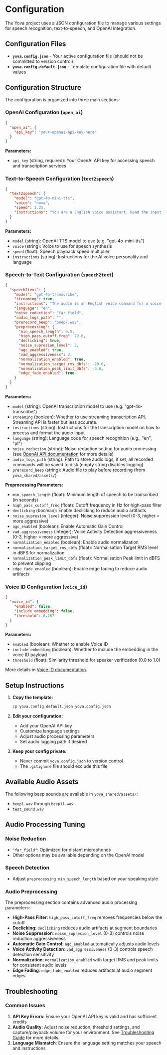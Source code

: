 # Configuration

The Yova project uses a JSON configuration file to manage various settings for speech recognition, text-to-speech, and OpenAI integration.

## Configuration Files

- **`yova.config.json`** - Your active configuration file (should not be committed to version control)
- **`yova.config.default.json`** - Template configuration file with default values

## Configuration Structure

The configuration is organized into three main sections:

### OpenAI Configuration (`open_ai`)

```json
{
  "open_ai": {
    "api_key": "your-openai-api-key-here"
  }
}
```

**Parameters:**
- `api_key` (string, required): Your OpenAI API key for accessing speech and transcription services

### Text-to-Speech Configuration (`text2speech`)

```json
{
  "text2speech": {
    "model": "gpt-4o-mini-tts",
    "voice": "nova",
    "speed": 1.25,
    "instructions": "You are a English voice assistant. Read the input text aloud in natural, fluent language with clear pronunciation. Maintain a polite and helpful tone. Do not translate or improvise."
  }
}
```

**Parameters:**
- `model` (string): OpenAI TTS model to use (e.g. "gpt-4o-mini-tts")
- `voice` (string): Voice to use for speech synthesis
- `speed` (float): Speech playback speed multiplier
- `instructions` (string): Instructions for the AI voice personality and language

### Speech-to-Text Configuration (`speech2text`)

```json
{
  "speech2text": {
    "model": "gpt-4o-transcribe",
    "streaming": true,
    "instructions": "The audio is an English voice command for a voice assistant. Transcribe only if the speech is clear and logical. Use correct spelling and punctuation. If the audio is unclear, contains noise, or is not valid, return an empty string ''). Do not attempt to guess or translate.",
    "language": "en",
    "noise_reduction": "far_field",
    "audio_logs_path": "",
    "prerecord_beep": "beep7.wav",
    "preprocessing": {
      "min_speech_length": 0.5,
      "high_pass_cutoff_freq": 70.0,
      "declicking": true,
      "noise_supresion_level": 2,
      "agc_enabled": true,
      "vad_aggressiveness": 2,
      "normalization_enabled": true,
      "normalization_target_rms_dbfs": -20.0,
      "normalization_peak_limit_dbfs": -3.0,
      "edge_fade_enabled": true
    }
  }
}
```

**Parameters:**
- `model` (string): OpenAI transcription model to use (e.g. "gpt-4o-transcribe")
- `streaming` (boolean): Whether to use streaming transcription API. Streaming API is faster but less accurate.
- `instructions` (string): Instructions for the transcription model on how to process and format the audio input
- `language` (string): Language code for speech recognition (e.g., "en", "pl")
- `noise_reduction` (string): Noise reduction setting for audio processing (see [OpenAI API documentation](https://platform.openai.com/docs/guides/realtime-transcription#noise-reduction) for more details)
- `audio_logs_path` (string): Path to store audio logs; if set, all recorded commands will be saved to disk (empty string disables logging)
- `prerecord_beep` (string): Audio file to play before recording (from `yova_shared/assets/`)

**Preprocessing Parameters:**
- `min_speech_length` (float): Minimum length of speech to be transcribed (in seconds)
- `high_pass_cutoff_freq` (float): Cutoff frequency in Hz for high-pass filter
- `declicking` (boolean): Enable declicking to reduce audio artifacts
- `noise_supresion_level` (integer): Noise suppression level (0-3, higher = more aggressive)
- `agc_enabled` (boolean): Enable Automatic Gain Control
- `vad_aggressiveness` (integer): Voice Activity Detection aggressiveness (0-3, higher = more aggressive)
- `normalization_enabled` (boolean): Enable audio normalization
- `normalization_target_rms_dbfs` (float): Normalisation Target RMS level in dBFS for normalization
- `normalization_peak_limit_dbfs` (float): Normalisation Peak limit in dBFS to prevent clipping
- `edge_fade_enabled` (boolean): Enable edge fading to reduce audio artifacts

### Voice ID Configuration (`voice_id`)

```json
{
  "voice_id": {
    "enabled": false,
    "include_embedding": false,
    "threshold": 0.267
  }
}
```

**Parameters:**
- `enabled` (boolean): Whether to enable Voice ID
- `include_embedding` (boolean): Whether to include the embedding in the voice ID payload
- `threshold` (float): Similarity threshold for speaker verification (0.0 to 1.0)

More details in [Voice ID documentation](voice_id.md).

## Setup Instructions

1. **Copy the template:**
   ```bash
   cp yova.config.default.json yova.config.json
   ```

2. **Edit your configuration:**
   - Add your OpenAI API key
   - Customize language settings
   - Adjust audio processing parameters
   - Set audio logging path if desired

3. **Keep your config private:**
   - Never commit `yova.config.json` to version control
   - The `.gitignore` file should exclude this file

## Available Audio Assets

The following beep sounds are available in `yova_shared/assets/`:
- `beep1.wav` through `beep11.wav`
- `test_sound.wav`

## Audio Processing Tuning

### Noise Reduction
- `"far_field"`: Optimized for distant microphones
- Other options may be available depending on the OpenAI model

### Speech Detection
- Adjust `preprocessing.min_speech_length` based on your speaking style

### Audio Preprocessing
The preprocessing section contains advanced audio processing parameters:

- **High-Pass Filter**: `high_pass_cutoff_freq` removes frequencies below the cutoff
- **Declicking**: `declicking` reduces audio artifacts at segment boundaries
- **Noise Suppression**: `noise_supresion_level` (0-3) controls noise reduction aggressiveness
- **Automatic Gain Control**: `agc_enabled` automatically adjusts audio levels
- **Voice Activity Detection**: `vad_aggressiveness` (0-3) controls speech detection sensitivity
- **Normalization**: `normalization_enabled` with target RMS and peak limits for consistent audio levels
- **Edge Fading**: `edge_fade_enabled` reduces artifacts at audio segment edges

## Troubleshooting

### Common Issues
1. **API Key Errors**: Ensure your OpenAI API key is valid and has sufficient credits
2. **Audio Quality**: Adjust noise reduction, threshold settings, and capture/playback volume for your environment. See [Troubleshooting Guide](troubleshooting.md) for more details.
3. **Language Mismatch**: Ensure the language setting matches your speech and instructions